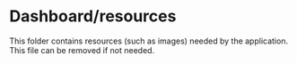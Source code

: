 # Dashboard/resources

This folder contains resources (such as images) needed by the application. This file can
be removed if not needed.
